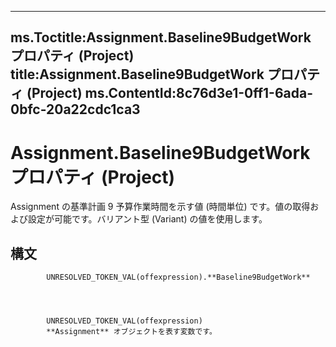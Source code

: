 

---
ms.Toctitle:Assignment.Baseline9BudgetWork プロパティ (Project)
title:Assignment.Baseline9BudgetWork プロパティ (Project)
ms.ContentId:8c76d3e1-0ff1-6ada-0bfc-20a22cdc1ca3
---
# Assignment.Baseline9BudgetWork プロパティ (Project)




Assignment の基準計画 9 予算作業時間を示す値 (時間単位) です。値の取得および設定が可能です。バリアント型 (Variant) の値を使用します。

## 構文

            UNRESOLVED_TOKEN_VAL(offexpression).**Baseline9BudgetWork**




            UNRESOLVED_TOKEN_VAL(offexpression)
            **Assignment** オブジェクトを表す変数です。




